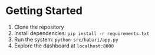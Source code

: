 
# Getting Started

1. Clone the repository
2. Install dependencies: `pip install -r requirements.txt`
3. Run the system: `python src/habari/app.py`
4. Explore the dashboard at `localhost:8000`
